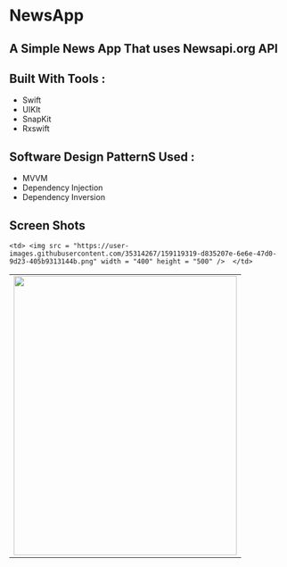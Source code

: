 # NewsApp
## A Simple News App That uses Newsapi.org API 

## Built With Tools : 

- Swift 
- UIKIt 
- SnapKit 
- Rxswift 

## Software Design PatternS Used : 
- MVVM 
- Dependency Injection 
- Dependency Inversion 

## Screen Shots 

<table> 
  <tr> 
    <td> <img src = "https://user-images.githubusercontent.com/35314267/159119317-f2ea2cac-9c25-46fd-9374-c26a1919d0a0.png" width = "400" height = "500" />  </td>
    
    <td> <img src = "https://user-images.githubusercontent.com/35314267/159119319-d835207e-6e6e-47d0-9d23-405b9313144b.png" width = "400" height = "500" />  </td>
  
  </tr> 
  </table>

